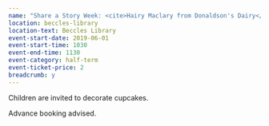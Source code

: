 ```yaml
---
name: "Share a Story Week: <cite>Hairy Maclary from Donaldson's Dairy</cite> cake decorating"
location: beccles-library
location-text: Beccles Library
event-start-date: 2019-06-01
event-start-time: 1030
event-end-time: 1130
event-category: half-term
event-ticket-price: 2
breadcrumb: y
---
```


Children are invited to decorate cupcakes.

Advance booking advised.

